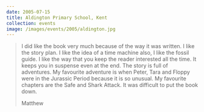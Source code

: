 ```yaml
---
date: 2005-07-15
title: Aldington Primary School, Kent
collection: events
image: /images/events/2005/aldington.jpg
---
```


> I did like the book very much because of the way it was written. I like the story plan. I like the idea of a time machine also, I like the fossil guide. I like the way that you keep the reader interested all the time. It keeps you in suspense even at the end. The story is full of adventures. My favourite adventure is when Peter, Tara and Floppy were in the Jurassic Period because it is so unusual. My favourite chapters are the Safe and Shark Attack. It was difficult to put the book down.
> 
> <footer>Matthew</footer>

